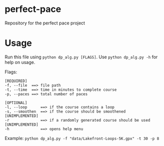 # perfect-pace

Repository for the perfect pace project

# Usage

Run this file using `python dp_alg.py [FLAGS]`. Use `python dp_alg.py -h` for help on usage.

Flags:

```
[REQUIRED]
-f, --file  ==> file path
-t, --time  ==> time in minutes to complete course
-p, --paces ==> total number of paces

[OPTIONAL]
-l, --loop      ==> if the course contains a loop
-s, --smoothen  ==> if the course should be smoothened              [UNIMPLEMENTED]
-r              ==> if a randomly generated course should be used   [UNIMPLEMENTED]
-h              ==> opens help menu
```

Example: `python dp_alg.py -f "data/Lakefront-Loops-5K.gpx" -t 30 -p 8`
